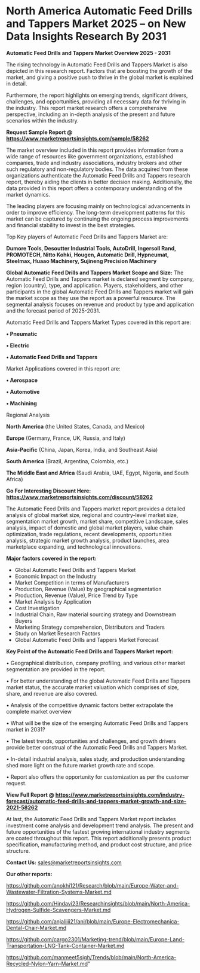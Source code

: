 # North America Automatic Feed Drills and Tappers Market 2025 – on New Data Insights Research By 2031

<Strong> Automatic Feed Drills and Tappers Market Overview 2025 - 2031</strong>

The rising technology in Automatic Feed Drills and Tappers Market is also depicted in this research report. Factors that are boosting the growth of the market, and giving a positive push to thrive in the global market is explained in detail.

Furthermore, the report highlights on emerging trends, significant drivers, challenges, and opportunities, providing all necessary data for thriving in the industry. This report market research offers a comprehensive perspective, including an in-depth analysis of the present and future scenarios within the industry.

<strong>Request Sample Report @ <a href=https://www.marketreportsinsights.com/sample/58262>https://www.marketreportsinsights.com/sample/58262</a></strong>

The market overview included in this report provides information from a wide range of resources like government organizations, established companies, trade and industry associations, industry brokers and other such regulatory and non-regulatory bodies. The data acquired from these organizations authenticate the Automatic Feed Drills and Tappers research report, thereby aiding the clients in better decision making. Additionally, the data provided in this report offers a contemporary understanding of the market dynamics.

The leading players are focusing mainly on technological advancements in order to improve efficiency. The long-term development patterns for this market can be captured by continuing the ongoing process improvements and financial stability to invest in the best strategies.

Top Key players of Automatic Feed Drills and Tappers Market are:

<strong>Dumore Tools, Desoutter Industrial Tools, AutoDrill, Ingersoll Rand, PROMOTECH, Nitto Kohki, Hougen, Automatic Drill, Hypneumat, Steelmax, Huaao Machinery, Sujineng Precision Machinery</strong>

<strong><b>Global Automatic Feed Drills and Tappers Market Scope and Size:</b></strong>
The Automatic Feed Drills and Tappers market is declared segment by company, region (country), type, and application. Players, stakeholders, and other participants in the global Automatic Feed Drills and Tappers market will gain the market scope as they use the report as a powerful resource. The segmental analysis focuses on revenue and product by type and application and the forecast period of 2025-2031.

Automatic Feed Drills and Tappers Market Types covered in this report are:

<strong>• Pneumatic

• Electric

• Automatic Feed Drills and Tappers</strong>

Market Applications covered in this report are:

<strong>• Aerospace

• Automotive

• Machining</strong> 

Regional Analysis

<strong>North America</strong> (the United States, Canada, and Mexico)

<strong>Europe</strong> (Germany, France, UK, Russia, and Italy)

<strong>Asia-Pacific</strong> (China, Japan, Korea, India, and Southeast Asia)

<strong>South America</strong> (Brazil, Argentina, Colombia, etc.)

<strong>The Middle East and Africa</strong> (Saudi Arabia, UAE, Egypt, Nigeria, and South Africa)

<strong>Go For Interesting Discount Here: <a href=https://www.marketreportsinsights.com/discount/58262>https://www.marketreportsinsights.com/discount/58262</a></strong>

The Automatic Feed Drills and Tappers market report provides a detailed analysis of global market size, regional and country-level market size, segmentation market growth, market share, competitive Landscape, sales analysis, impact of domestic and global market players, value chain optimization, trade regulations, recent developments, opportunities analysis, strategic market growth analysis, product launches, area marketplace expanding, and technological innovations.

<strong><b>Major factors covered in the report:</b></strong>
<ul>
  <li>Global Automatic Feed Drills and Tappers Market </li>
  <li>Economic Impact on the Industry</li>
  <li>Market Competition in terms of Manufacturers</li>
  <li>Production, Revenue (Value) by geographical segmentation</li>
  <li>Production, Revenue (Value), Price Trend by Type</li>
  <li>Market Analysis by Application</li>
  <li>Cost Investigation</li>
  <li>Industrial Chain, Raw material sourcing strategy and Downstream Buyers</li>
  <li>Marketing Strategy comprehension, Distributors and Traders</li>
  <li>Study on Market Research Factors</li>
  <li>Global Automatic Feed Drills and Tappers Market Forecast</li>
</ul>

<strong><b>Key Point of the Automatic Feed Drills and Tappers Market report:</b></strong>

• Geographical distribution, company profiling, and various other market segmentation are provided in the report.

• For better understanding of the global Automatic Feed Drills and Tappers market status, the accurate market valuation which comprises of size, share, and revenue are also covered.

• Analysis of the competitive dynamic factors better extrapolate the complete market overview

• What will be the size of the emerging Automatic Feed Drills and Tappers market in 2031?

• The latest trends, opportunities and challenges, and growth drivers provide better construal of the Automatic Feed Drills and Tappers Market.

• In-detail industrial analysis, sales study, and production understanding shed more light on the future market growth rate and scope.

• Report also offers the opportunity for customization as per the customer request.

<strong><b>View Full Report @ <a href=https://www.marketreportsinsights.com/industry-forecast/automatic-feed-drills-and-tappers-market-growth-and-size-2021-58262>https://www.marketreportsinsights.com/industry-forecast/automatic-feed-drills-and-tappers-market-growth-and-size-2021-58262</a></b></strong>


At last, the Automatic Feed Drills and Tappers Market report includes investment come analysis and development trend analysis. The present and future opportunities of the fastest growing international industry segments are coated throughout this report. This report additionally presents product specification, manufacturing method, and product cost structure, and price structure.

<strong>Contact Us:</strong>
sales@marketreportsinsights.com

<strong>Our other reports:</strong>

<a href=https://github.com/anokhi121/Research/blob/main/Europe-Water-and-Wastewater-Filtration-Systems-Market.md>https://github.com/anokhi121/Research/blob/main/Europe-Water-and-Wastewater-Filtration-Systems-Market.md</a>

<a href=https://github.com/Hindavi23/Researchinsights/blob/main/North-America-Hydrogen-Sulfide-Scavengers-Market.md>https://github.com/Hindavi23/Researchinsights/blob/main/North-America-Hydrogen-Sulfide-Scavengers-Market.md</a>

<a href=https://github.com/anjaliiii21/ani/blob/main/Europe-Electromechanica-Dental-Chair-Market.md>https://github.com/anjaliiii21/ani/blob/main/Europe-Electromechanica-Dental-Chair-Market.md</a>

<a href=https://github.com/cargo2301/Marketing-trend/blob/main/Europe-Land-Transportation-LNG-Tank-Container-Market.md>https://github.com/cargo2301/Marketing-trend/blob/main/Europe-Land-Transportation-LNG-Tank-Container-Market.md</a>

<a href=https://github.com/manmeet5sigh/Trends/blob/main/North-America-Recycled-Nylon-Yarn-Market.md>https://github.com/manmeet5sigh/Trends/blob/main/North-America-Recycled-Nylon-Yarn-Market.md</a>"
